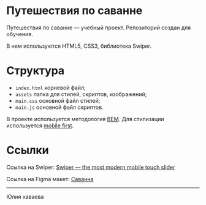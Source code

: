 # Путешествия по саванне
Путешествия по саванне — учебный проект. Репозиторий создан для обучения.

В нем используются HTML5, CSS3, библиотека Swiper.

# Структура

- `index.html` корневой файл;
- `assets` папка для стилей, скриптов, изображений;
- `main.css` основной файл стилей;
- `main.js` основной файл скриптов.

В проекте используется методология [BEM](https://ru.bem.info/). Для стилизации используется [mobile first](https://habr.com/ru/post/269419/).

# Ссылки

Ссылка на Swiper: [Swiper — the most modern mobile touch slider](https://swiperjs.com/)

Ссылка на Figma макет: [Саванна](https://www.figma.com/file/ITDUDOIYB7Kmv9P5PdCw1T/%D0%A1%D0%B0%D0%B2%D0%B0%D0%BD%D0%BD%D0%B0?node-id=0%3A1&t=6GxuVGdPLS5BEw0O-1)

---
Юлия хаваева
